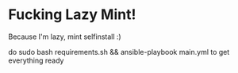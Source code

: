 # Fucking Lazy Mint!
Because I'm lazy, mint selfinstall :)

do
sudo bash requirements.sh && ansible-playbook main.yml
to get everything ready
